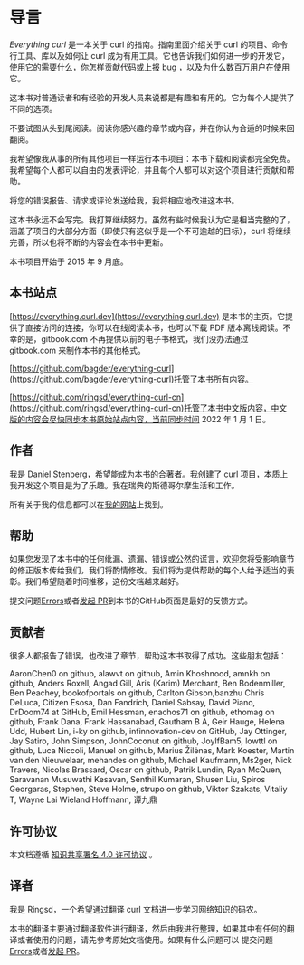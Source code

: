 # 导言

*Everything curl* 是一本关于 curl 的指南。指南里面介绍关于 curl 的项目、命令行工具、库以及如何让 curl 成为有用工具。它也告诉我们如何进一步的开发它，使用它的需要什么，你怎样贡献代码或上报 bug ，以及为什么数百万用户在使用它。

这本书对普通读者和有经验的开发人员来说都是有趣和有用的。它为每个人提供了不同的选项。

不要试图从头到尾阅读。阅读你感兴趣的章节或内容，并在你认为合适的时候来回翻阅。

我希望像我从事的所有其他项目一样运行本书项目：本书下载和阅读都完全免费。我希望每个人都可以自由的发表评论，并且每个人都可以对这个项目进行贡献和帮助。

将您的错误报告、请求或评论发送给我，我将相应地改进这本书。

这本书永远不会写完。我打算继续努力。虽然有些时候我认为它是相当完整的了，涵盖了项目的大部分方面（即使只有这似乎是一个不可逾越的目标），curl 将继续完善，所以也将不断的内容会在本书中更新。

本书项目开始于 2015 年 9 月底。

## 本书站点
[https://everything.curl.dev](https://everything.curl.dev) 是本书的主页。它提供了直接访问的连接，你可以在线阅读本书，也可以下载 PDF 版本离线阅读。不幸的是，gitbook.com 不再提供以前的电子书格式，我们没办法通过 gitbook.com 来制作本书的其他格式。

[https://github.com/bagder/everything-curl](https://github.com/bagder/everything-curl)托管了本书所有内容。

[https://github.com/ringsd/everything-curl-cn](https://github.com/ringsd/everything-curl-cn)托管了本书中文版内容，中文版的内容会尽快同步本书原始站点内容，当前同步时间 2022 年 1 月 1 日。

## 作者
我是 Daniel Stenberg，希望能成为本书的合著者。我创建了 curl 项目，本质上我开发这个项目是为了乐趣。我在瑞典的斯德哥尔摩生活和工作。

所有关于我的信息都可以在[我的网站](https://daniel.haxx.se/)上找到。

## 帮助
如果您发现了本书中的任何纰漏、遗漏、错误或公然的谎言，欢迎您将受影响章节的修正版本传给我们，我们将酌情修改。我们将为提供帮助的每个人给予适当的表彰。我们希望随着时间推移，这份文档越来越好。

提交问题[Errors](https://github.com/bagder/everything-curl/issues)或者[发起 PR](https://github.com/bagder/everything-curl/pulls)到本书的GitHub页面是最好的反馈方式。

## 贡献者

很多人都报告了错误，也改进了章节，帮助这本书取得了成功。这些朋友包括：

AaronChen0 on github,
alawvt on github,
Amin Khoshnood,
amnkh on github,
Anders Roxell,
Angad Gill,
Aris (Karim) Merchant,
Ben Bodenmiller,
Ben Peachey,
bookofportals on github,
Carlton Gibson,banzhu
Chris DeLuca,
Citizen Esosa,
Dan Fandrich,
Daniel Sabsay,
David Piano,
DrDoom74 at GitHub,
Emil Hessman,
enachos71 on github,
ethomag on github,
Frank Dana,
Frank Hassanabad,
Gautham B A,
Geir Hauge,
Helena Udd,
Hubert Lin,
i-ky on github,
infinnovation-dev on GitHub,
Jay Ottinger,
Jay Satiro,
John Simpson,
JohnCoconut on github,
JoyIfBam5,
lowttl on github,
Luca Niccoli,
Manuel on github,
Marius Žilėnas,
Mark Koester,
Martin van den Nieuwelaar,
mehandes on github,
Michael Kaufmann,
Ms2ger,
Nick Travers,
Nicolas Brassard,
Oscar on github,
Patrik Lundin,
Ryan McQuen,
Saravanan Musuwathi Kesavan,
Senthil Kumaran,
Shusen Liu,
Spiros Georgaras,
Stephen,
Steve Holme,
strupo on github,
Viktor Szakats,
Vitaliy T,
Wayne Lai
Wieland Hoffmann,
谭九鼎

## 许可协议
本文档遵循 [知识共享署名 4.0 许可协议](https://creativecommons.org/licenses/by/4.0/) 。

## 译者
我是 Ringsd，一个希望通过翻译 curl 文档进一步学习网络知识的码农。

本书的翻译主要通过翻译软件进行翻译，然后由我进行整理，如果其中有任何的翻译或者使用的问题，请先参考原始文档使用。如果有什么问题可以
提交问题[Errors](https://github.com/ringsd/everything-curl-cn/issues)或者[发起 PR](https://github.com/ringsd/everything-curl-cn/pulls)。

